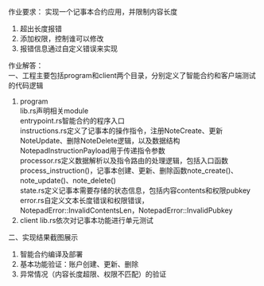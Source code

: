 作业要求：
实现一个记事本合约应用，并限制内容长度  
1. 超出长度报错  
2. 添加权限，控制谁可以修改  
3. 报错信息通过自定义错误来实现  
  
作业解答：  
一、工程主要包括program和client两个目录，分别定义了智能合约和客户端测试的代码逻辑  
1. program  
lib.rs声明相关module  
entrypoint.rs智能合约的程序入口  
instructions.rs定义了记事本的操作指令，注册NoteCreate、更新NoteUpdate、删除NoteDelete逻辑，以及数据结构NotepadInstructionPayload用于传递指令参数  
processor.rs定义数据解析以及指令路由的处理逻辑，包括入口函数  process_instruction()，记事本创建、更新、删除函数note_create()、note_update()、note_delete()  
state.rs定义记事本需要存储的状态信息，包括内容contents和权限pubkey  
error.rs自定义文本长度错误和权限错误，NotepadError::InvalidContentsLen，NotepadError::InvalidPubkey  
2. client
lib.rs依次对记事本功能进行单元测试

二、实现结果截图展示  
1. 智能合约编译及部署  
2. 基本功能验证：账户创建、更新、删除  
3. 异常情况（内容长度超限、权限不匹配）的验证  